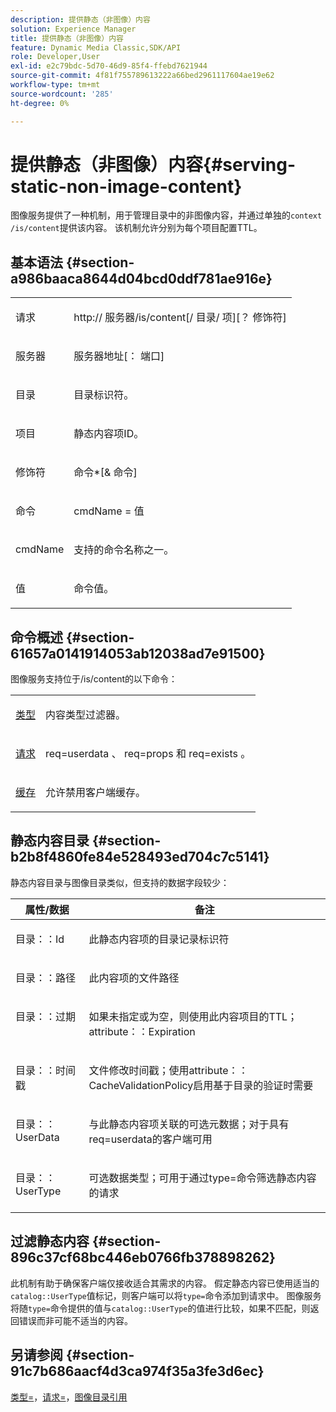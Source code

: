 ```yaml
---
description: 提供静态（非图像）内容
solution: Experience Manager
title: 提供静态（非图像）内容
feature: Dynamic Media Classic,SDK/API
role: Developer,User
exl-id: e2c79bdc-5d70-46d9-85f4-ffebd7621944
source-git-commit: 4f81f755789613222a66bed2961117604ae19e62
workflow-type: tm+mt
source-wordcount: '285'
ht-degree: 0%

---
```


# 提供静态（非图像）内容{#serving-static-non-image-content}

图像服务提供了一种机制，用于管理目录中的非图像内容，并通过单独的`context /is/content`提供该内容。 该机制允许分别为每个项目配置TTL。

## 基本语法 {#section-a986baaca8644d04bcd0ddf781ae916e}

<table id="simpletable_4A6249F0C40747339524323EB0831CE4"> 
 <tr class="strow"> 
  <td class="stentry"> <p> <span class="codeph"> <span class="varname">请求</span> </span> </p> </td> 
  <td class="stentry"> <p> <span class="codeph"> http:// <span class="varname">服务器</span>/is/content[/ <span class="varname">目录</span>/ <span class="varname">项</span>][？ <span class="varname">修饰符</span>] </span> </p> </td> 
 </tr> 
 <tr class="strow"> 
  <td class="stentry"> <p> <span class="codeph"> <span class="varname">服务器</span> </span> </p> </td> 
  <td class="stentry"> <p> <span class="codeph"> <span class="varname">服务器地址</span>[： <span class="varname">端口</span>] </span> </p> </td> 
 </tr> 
 <tr class="strow"> 
  <td class="stentry"> <p> <span class="codeph"> <span class="varname">目录</span> </span> </p> </td> 
  <td class="stentry"> <p>目录标识符。 </p> </td> 
 </tr> 
 <tr class="strow"> 
  <td class="stentry"> <p> <span class="codeph"> <span class="varname">项目</span> </span> </p> </td> 
  <td class="stentry"> <p>静态内容项ID。 </p> </td> 
 </tr> 
 <tr class="strow"> 
  <td class="stentry"> <p> <span class="codeph"> <span class="varname">修饰符</span> </span> </p> </td> 
  <td class="stentry"> <p> <span class="codeph"> <span class="varname">命令</span>*[&amp; <span class="varname">命令</span>] </span> </p> </td> 
 </tr> 
 <tr class="strow"> 
  <td class="stentry"> <p> <span class="codeph"> <span class="varname">命令</span> </span> </p> </td> 
  <td class="stentry"> <p> <span class="codeph"> <span class="varname"> cmdName </span>= <span class="varname">值</span> </span> </p> </td> 
 </tr> 
 <tr class="strow"> 
  <td class="stentry"> <p> <span class="codeph"> <span class="varname"> cmdName </span> </span> </p> </td> 
  <td class="stentry"> <p>支持的命令名称之一。 </p> </td> 
 </tr> 
 <tr class="strow"> 
  <td class="stentry"> <p> <span class="codeph"> <span class="varname">值</span> </span> </p> </td> 
  <td class="stentry"> <p>命令值。 </p> </td> 
 </tr> 
</table>

## 命令概述 {#section-61657a0141914053ab12038ad7e91500}

图像服务支持位于/is/content的以下命令：

<table id="simpletable_1D96BA1AB5394B3C9B91D46617AFC0FA"> 
 <tr class="strow"> 
  <td class="stentry"> <a href="../../../../../is-api/http-ref/image-serving-api-ref/c-http-protocol-reference/c-command-reference/r-type.md#reference-89094fd1c50c444eb082cd266769cccb" type="reference" format="dita" scope="local">类型</a> </td> 
  <td class="stentry"> <p>内容类型过滤器。 </p> </td> 
 </tr> 
 <tr class="strow"> 
  <td class="stentry"> <a href="../../../../../is-api/http-ref/image-serving-api-ref/c-http-protocol-reference/c-command-reference/r-req/r-req.md#reference-907cdb4a97034db7ad94695f25552e76" type="reference" format="dita" scope="local">请求</a> </td> 
  <td class="stentry"> <p> <span class="codeph"> req=userdata </span>、<span class="codeph"> req=props </span>和<span class="codeph"> req=exists </span>。 </p> </td> 
 </tr> 
 <tr class="strow"> 
  <td class="stentry"> <a href="../../../../../is-api/http-ref/image-serving-api-ref/c-http-protocol-reference/c-command-reference/r-is-http-cache.md#reference-168189bee4ce4d1189d427891f22be2e" type="reference" format="dita" scope="local">缓存</a> </td> 
  <td class="stentry"> <p>允许禁用客户端缓存。 </p> </td> 
 </tr> 
</table>

## 静态内容目录 {#section-b2b8f4860fe84e528493ed704c7c5141}

静态内容目录与图像目录类似，但支持的数据字段较少：

<table id="table_3B111EC3AA1044FB9B659FD54BADDC39"> 
 <thead> 
  <tr> 
   <th class="entry"> <b>属性/数据</b> </th> 
   <th class="entry"> <b>备注</b> </th> 
  </tr> 
 </thead>
 <tbody> 
  <tr valign="top"> 
   <td> <p> <span class="codeph">目录：：Id </span> </p> </td> 
   <td> <p> 此静态内容项的目录记录标识符 </p> </td> 
  </tr> 
  <tr valign="top"> 
   <td> <p> <span class="codeph">目录：：路径</span> </p> </td> 
   <td> <p> 此内容项的文件路径 </p> </td> 
  </tr> 
  <tr valign="top"> 
   <td> <p> <span class="codeph">目录：：过期</span> </p> </td> 
   <td> <p> 如果未指定或为空，则使用此内容项目的TTL；attribute：：Expiration </p> </td> 
  </tr> 
  <tr valign="top"> 
   <td> <p> <span class="codeph">目录：：时间戳</span> </p> </td> 
   <td> <p> 文件修改时间戳；使用attribute：：CacheValidationPolicy启用基于目录的验证时需要 </p> </td> 
  </tr> 
  <tr valign="top"> 
   <td> <p> <span class="codeph">目录：：UserData </span> </p> </td> 
   <td> <p> 与此静态内容项关联的可选元数据；对于具有req=userdata的客户端可用 </p> </td> 
  </tr> 
  <tr valign="top"> 
   <td> <p> <span class="codeph">目录：：UserType </span> </p> </td> 
   <td> <p> 可选数据类型；可用于通过type=命令筛选静态内容的请求 </p> </td> 
  </tr> 
 </tbody> 
</table>

## 过滤静态内容 {#section-896c37cf68bc446eb0766fb378898262}

此机制有助于确保客户端仅接收适合其需求的内容。 假定静态内容已使用适当的`catalog::UserType`值标记，则客户端可以将`type=`命令添加到请求中。 图像服务将随`type=`命令提供的值与`catalog::UserType`的值进行比较，如果不匹配，则返回错误而非可能不适当的内容。

## 另请参阅 {#section-91c7b686aacf4d3ca974f35a3fe3d6ec}

[类型=](../../../../../is-api/http-ref/image-serving-api-ref/c-http-protocol-reference/c-command-reference/r-type.md#reference-89094fd1c50c444eb082cd266769cccb)，[请求=](../../../../../is-api/http-ref/image-serving-api-ref/c-http-protocol-reference/c-command-reference/r-req/r-req.md#reference-907cdb4a97034db7ad94695f25552e76)，[图像目录引用](../../../../../is-api/image-catalog/image-serving-api-ref/c-image-catalog-reference/c-overview/c-overview.md#concept-9ce2b6a133de45f783e95cabc5810ac3)
